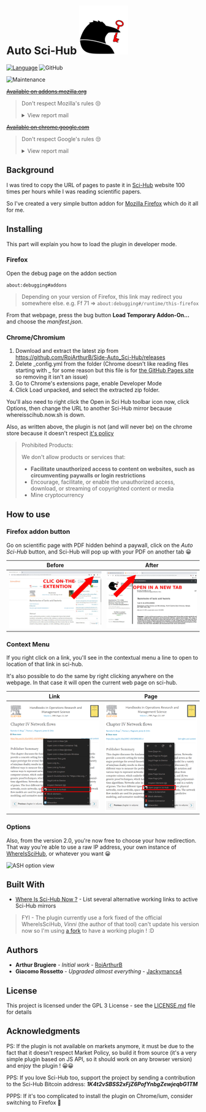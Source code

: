 # Auto Sci-Hub ![Auto Sci-Hub Logo](https://raw.githubusercontent.com/RoiArthurB/Side-Auto_Sci-Hub/master/icons/logo-128.png)

[![Language](https://img.shields.io/badge/language-JavaScript-brightgreen.svg)](https://developer.mozilla.org/en-US/docs/Web/JavaScript)
![GitHub](https://img.shields.io/github/license/RoiArthurB/Side-Auto_Sci-Hub.svg) 

![Maintenance](https://img.shields.io/maintenance/yes/2020.svg)

[~~Available on addons.mozilla.org~~](https://addons.mozilla.org/en-US/firefox/addon/auto-sci-hub/)

> Don't respect Mozilla's rules 😒
> <details><summary>View report mail</summary>
> Dear contributor,
>
> We received a notification under Mozilla’s Digital Millennium Copyright Act (“DMCA”) and Trademark policy (https://www.mozilla.org/about/legal/report-infringement/) complaining of allegedly infringing activity by you on our service at https://addons.mozilla.org/en-US/firefox/addon/auto-sci-hub. We have removed or disabled access to your add-on identified by the claimant as infringing the claimant's trademark.
>
> The notice included the following report:
>
> From DeVore & DeMarco LLP:
>
> We are litigation counsel for Elsevier Inc., a leading publisher of scientific, engineering, and medical books and journals. Elsevier provides , among other things, the ScienceDirect platform, through which it distributes scientific journal articles in which it holds the copyright. In order to protect its copyright interest in those articles, Elsevier brought a civil action against a number of websites commonly known as "Sci-Hub" and "LibGen" or "Library Genesis" and their respective mirrors which engage in the large-scale infringement of those copyrights. On June 21, 2017, Elsevier obtained a judgement against those websites which, among other things, enjoined the websites, their operators, and anyone acting in concert with them, from infringing Elsevier' s copyrighted works or assisting others in doing so.
>
> We write to inform you of the presence of a number of add-ons for the Firefox web browser which are designed specifically to assist their users in infringing Elsevier 's (and other publisher') copyrights through the websites operated by the defendants in the above-mentioned civil action. We request that these extensions be removed from the Firefox Browser Add-Ons website (addons.mozilla.org) because they (1) violate the DMCA, including Section 1201 (circumvention of copyright protection systems); (2) operate in concert with the defendants in the above-mentioned civil action to violate Elsevier's copyrights in violation of the court 's order enjoining such conduct; and (3) are manifestly in violation of Mozilla's Conditions of Use (https://www.mozilla.om:/enUS/about/legal /acceptable-useD which expressly prohibit, among other things, illegal content and content which violates the copyright or other intellectual property rights of others. We therefore request that the following add-ons be promptly removed.
> </details>

[~~Available on chrome.google.com~~](https://chrome.google.com/webstore/detail/auto-sci-hub/nlogbpfgpkffmombiknfdoogphkimmmd/related?hl=en-US&authuser=0) 

> Don't respect Google's rules 😒
>
> <details><summary>View report mail</summary>
> Dear developer,
> 
> Your Google Chrome item "Auto Sci-Hub" with the ID nlogbpfgpkffmombiknfdoogphkimmmd did not comply with our rules and has been removed from the Chrome Web Store.
> 
> Your item did not comply with the following section of our Program Rules :
> 
> "Content Rules"
> 
> * We do not authorize products or services that facilitate unauthorized access to the content of websites that bypass paywalls.
> 
> 
> Once your item complies with the Chrome Web Store rules, you will be able to request that it be republished on the Chrome Web Store Developer Dashboard. Before publishing it again, we will check if it is compliant.
> 
> Please respond to this email if you have any questions about its content. The Chrome Web Store Developer Support team will contact you to follow up on your request.
> 
> 
> Important Note :
> 
> Repeated or harmful non-compliance with the Chrome Web Store rules can lead to suspension of your developer account or banning from using the Chrome Web Store platform.
> 
> It may also lead to the suspension of related Google services associated with your Google Account.
> 
> 
> Sincerely,
> 
> Chrome Web Store Developer Support
> </details>

## Background

I was tired to copy the URL of pages to paste it in [Sci-Hub](https://en.wikipedia.org/wiki/Sci-Hub) website 100 times per hours while I was reading scientific papers. 

So I've created a very simple button addon for [Mozilla Firefox](https://www.mozilla.org/en-US/firefox/) which do it all for me.

## Installing

This part will explain you how to load the plugin in developer mode.

### Firefox

<!-- https://blog.mozilla.org/addons/2015/12/23/loading-temporary-add-ons/ -->

Open the debug page on the addon section

```
about:debugging#addons
``` 

> Depending on your version of Firefox, this link may redirect you somewhere else. e.g. Ff 71 => `about:debugging#/runtime/this-firefox`

From that webpage, press the bug button **Load Temporary Addon-On...** and choose the _manifest.json_.

### Chrome/Chromium

1. Download and extract the latest zip from https://github.com/RoiArthurB/Side-Auto_Sci-Hub/releases
2. Delete \_config.yml from the folder (Chrome doesn't like reading files starting with \_ for some reason but this file is for [the GitHub Pages site](https://roiarthurb.github.io/Side-Auto_Sci-Hub/) so removing it isn't an issue)
3. Go to Chrome's extensions page, enable Developer Mode
4. Click Load unpacked, and select the extracted zip folder.

You'll also need to right click the Open in Sci Hub toolbar icon now, click Options, then change the URL to another Sci-Hub mirror because whereisscihub.now.sh is down.

Also, as written above, the plugin is not (and will never be) on the chrome store because it doesn't respect [it's policy](https://developer.chrome.com/webstore/program_policies#content_policies)

> Prohibited Products:
>
>   We don't allow products or services that:
>
>    * __Facilitate unauthorized access to content on websites, such as circumventing paywalls or login restrictions__
>    * Encourage, facilitate, or enable the unauthorized access, download, or streaming of copyrighted content or media
>    * Mine cryptocurrency

## How to use

### Firefox addon button

Go on scientific page with PDF hidden behind a paywall, click on the _Auto Sci-Hub_ button, and Sci-Hub will pop up with your PDF on another tab 😀

Before | After
--- | ---
![Before screen](https://raw.githubusercontent.com/RoiArthurB/Side-Auto_Sci-Hub/master/ressources/before.jpg) | ![After screen](https://raw.githubusercontent.com/RoiArthurB/Side-Auto_Sci-Hub/master/ressources/after.jpg)

### Context Menu

If you right click on a link, you'll see in the contextual menu a line to open to location of that link in sci-hub.

It's also possible to do the same by right clicking anywhere on the webpage. In that case it will open the current web page on sci-hub.

Link | Page
--- | ---
![contextual link](https://raw.githubusercontent.com/RoiArthurB/Side-Auto_Sci-Hub/master/ressources/link.png) | ![contextual page](https://raw.githubusercontent.com/RoiArthurB/Side-Auto_Sci-Hub/master/ressources/page.png)

<!-- A huge thanks to @Jackymancs4 for that awesome work ! :D -->

### Options

Also, from the version 2.0, you're now free to choose your how redirection. That way you're able to use a raw IP address, your own instance of [WhereIsSciHub](https://gitlab.com/Flockademic/whereisscihub), or whatever you want 😀

![ASH option view](https://user-images.githubusercontent.com/6759913/73458392-7caa6d80-4375-11ea-96b9-a25a754c6707.png)

## Built With
* [Where Is Sci-Hub Now ?](https://whereisscihub.now.sh/) - List several alternative working links to active Sci-Hub mirrors

> FYI - The plugin currently use a fork fixed of the official WhereIsSciHub, _Vinni_ (the author of that tool) can't update his version now so I'm using [a fork](https://gitlab.com/Flockademic/whereisscihub/-/merge_requests/4) to have a working plugin ! :D 

## Authors

* **Arthur Brugiere** - *Initial work* - [RoiArthurB](https://github.com/RoiArthurB)
* **Giacomo Rossetto** - *Upgraded almost everything* - [Jackymancs4](https://github.com/Jackymancs4)

## License

This project is licensed under the GPL 3 License - see the [LICENSE.md](LICENSE.md) file for details

## Acknowledgments

PS: If the plugin is not available on markets anymore, it must be due to the fact that it doesn't respect Market Policy, so build it from source (it's a very simple plugin based on JS API, so it should work on any browser version) and enjoy the plugin ! 😀😀

PPS: If you love Sci-Hub too, support the project by sending a contribution to the Sci-Hub Bitcoin address: ***1K4t2vSBSS2xFjZ6PofYnbgZewjeqbG1TM***

PPPS: If it's too complicated to install the plugin on Chrome/ium, consider switching to Firefox 🦊
